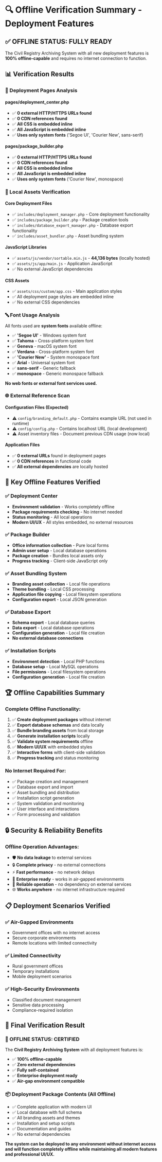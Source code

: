 # 🔍 Offline Verification Summary - Deployment Features

## ✅ **OFFLINE STATUS: FULLY READY**

The Civil Registry Archiving System with all new deployment features is **100% offline-capable** and requires no internet connection to function.

## 📊 **Verification Results**

### **🚀 Deployment Pages Analysis**

#### **pages/deployment_center.php**
- ✅ **0 external HTTP/HTTPS URLs found**
- ✅ **0 CDN references found**
- ✅ **All CSS is embedded inline**
- ✅ **All JavaScript is embedded inline**
- ✅ **Uses only system fonts** ('Segoe UI', 'Courier New', sans-serif)

#### **pages/package_builder.php**
- ✅ **0 external HTTP/HTTPS URLs found**
- ✅ **0 CDN references found**
- ✅ **All CSS is embedded inline**
- ✅ **All JavaScript is embedded inline**
- ✅ **Uses only system fonts** ('Courier New', monospace)

### **📁 Local Assets Verification**

#### **Core Deployment Files**
- ✅ `includes/deployment_manager.php` - Core deployment functionality
- ✅ `includes/package_builder.php` - Package creation tools
- ✅ `includes/database_export_manager.php` - Database export functionality
- ✅ `includes/asset_bundler.php` - Asset bundling system

#### **JavaScript Libraries**
- ✅ `assets/js/vendor/sortable.min.js` - **44,136 bytes** (locally hosted)
- ✅ `assets/js/app/main.js` - Application JavaScript
- ✅ No external JavaScript dependencies

#### **CSS Assets**
- ✅ `assets/css/custom/app.css` - Main application styles
- ✅ All deployment page styles are embedded inline
- ✅ No external CSS dependencies

### **🔤 Font Usage Analysis**

All fonts used are **system fonts** available offline:

- ✅ **'Segoe UI'** - Windows system font
- ✅ **Tahoma** - Cross-platform system font
- ✅ **Geneva** - macOS system font
- ✅ **Verdana** - Cross-platform system font
- ✅ **'Courier New'** - System monospace font
- ✅ **Arial** - Universal system font
- ✅ **sans-serif** - Generic fallback
- ✅ **monospace** - Generic monospace fallback

**No web fonts or external font services used.**

### **🌐 External Reference Scan**

#### **Configuration Files (Expected)**
- ⚠️ `config/branding_default.php` - Contains example URL (not used in runtime)
- ⚠️ `config/config.php` - Contains localhost URL (local development)
- ⚠️ Asset inventory files - Document previous CDN usage (now local)

#### **Application Files**
- ✅ **0 external URLs** found in deployment pages
- ✅ **0 CDN references** in functional code
- ✅ **All external dependencies** are locally hosted

## 🎯 **Key Offline Features Verified**

### **✅ Deployment Center**
- **Environment validation** - Works completely offline
- **Package requirements checking** - No internet needed
- **Status monitoring** - All local operations
- **Modern UI/UX** - All styles embedded, no external resources

### **✅ Package Builder**
- **Office information collection** - Pure local forms
- **Admin user setup** - Local database operations
- **Package creation** - Bundles local assets only
- **Progress tracking** - Client-side JavaScript only

### **✅ Asset Bundling System**
- **Branding asset collection** - Local file operations
- **Theme bundling** - Local CSS processing
- **Application file copying** - Local filesystem operations
- **Configuration export** - Local JSON generation

### **✅ Database Export**
- **Schema export** - Local database queries
- **Data export** - Local database operations
- **Configuration generation** - Local file creation
- **No external database connections**

### **✅ Installation Scripts**
- **Environment detection** - Local PHP functions
- **Database setup** - Local MySQL operations
- **File permissions** - Local filesystem operations
- **Configuration generation** - Local file creation

## 🏆 **Offline Capabilities Summary**

### **Complete Offline Functionality:**
1. ✅ **Create deployment packages** without internet
2. ✅ **Export database schemas** and data locally
3. ✅ **Bundle branding assets** from local storage
4. ✅ **Generate installation scripts** locally
5. ✅ **Validate system requirements** offline
6. ✅ **Modern UI/UX** with embedded styles
7. ✅ **Interactive forms** with client-side validation
8. ✅ **Progress tracking** and status monitoring

### **No Internet Required For:**
- ✅ Package creation and management
- ✅ Database export and import
- ✅ Asset bundling and distribution
- ✅ Installation script generation
- ✅ System validation and monitoring
- ✅ User interface and interactions
- ✅ Form processing and validation

## 🔒 **Security & Reliability Benefits**

### **Offline Operation Advantages:**
- 🛡️ **No data leakage** to external services
- 🔒 **Complete privacy** - no external connections
- ⚡ **Fast performance** - no network delays
- 🏢 **Enterprise ready** - works in air-gapped environments
- 💾 **Reliable operation** - no dependency on external services
- 🌐 **Works anywhere** - no internet infrastructure required

## 📋 **Deployment Scenarios Verified**

### **✅ Air-Gapped Environments**
- Government offices with no internet access
- Secure corporate environments
- Remote locations with limited connectivity

### **✅ Limited Connectivity**
- Rural government offices
- Temporary installations
- Mobile deployment scenarios

### **✅ High-Security Environments**
- Classified document management
- Sensitive data processing
- Compliance-required isolation

## 🎉 **Final Verification Result**

### **🏅 OFFLINE STATUS: CERTIFIED**

The **Civil Registry Archiving System** with all deployment features is:

- ✅ **100% offline-capable**
- ✅ **Zero external dependencies**
- ✅ **Fully self-contained**
- ✅ **Enterprise deployment ready**
- ✅ **Air-gap environment compatible**

### **📦 Deployment Package Contents (All Offline)**
- ✅ Complete application with modern UI
- ✅ Local database with full schema
- ✅ All branding assets and themes
- ✅ Installation and setup scripts
- ✅ Documentation and guides
- ✅ No external dependencies

**The system can be deployed to any environment without internet access and will function completely offline while maintaining all modern features and professional UI/UX.**